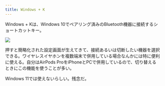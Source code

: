 ```yaml
---
title: Windows + K
---
```

Windows + Kは、Windows 10でペアリング済みのBluetooth機器に接続するショートカットキー。

![](https://lh3.googleusercontent.com/wiIae5Ix9l7h7xgIOl8gepFODf3qZ4BzcC0Wk7_31XUkR_KO_NG247sUtoIOeGEYWz6D-euPsjkdlFlJ6wJyIOghREU-UBdMIYkOC2a8ILs7uv7Ctz7n76HXqhbdgzX63J-7afCTAZBS5F2eVypZzTR2ZzYQPEyBf0OhLBX9NKDviNY39WDAknGIISUQ)

押すと簡略化された設定画面が生えてきて、接続あるいは切断したい機器を選択できる。ワイヤレスイヤホンを複数端末で併用している場合なんかには特に便利に使える。自分はAirPods ProをiPhoneとPCで併用しているので、切り替えるときにこの機能を使うことが多い。

Windows 11では使えないらしい。残念だ。
